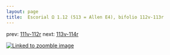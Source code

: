 ```yaml
---
layout: page
title:  Escorial Ω 1.12 (513 = Allen E4), bifolio 112v-113r
---
```


prev: [111v-112r](../111v-112r/) next: [113v-114r](../113v-114r/)



[![Linked to zoomble image](http://www.homermultitext.org/iipsrv?IIIF=/project/homer/pyramidal/deepzoom/hmt/e3bifolio/v1/E3_112v_113r.tif/full/2000,/0/default.jpg)](http://www.homermultitext.org/ict2/?urn=urn:cite2:hmt:e3bifolio.v1:E3_112v_113r)

